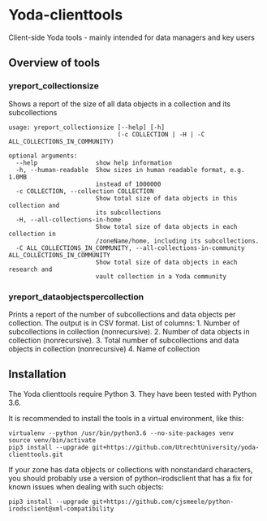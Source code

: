 # Yoda-clienttools

Client-side Yoda tools - mainly intended for data managers and key users

## Overview of tools

### yreport\_collectionsize

Shows a report of the size of all data objects in a collection and its subcollections

```
usage: yreport_collectionsize [--help] [-h]
                              (-c COLLECTION | -H | -C ALL_COLLECTIONS_IN_COMMUNITY)

optional arguments:
  --help                show help information
  -h, --human-readable  Show sizes in human readable format, e.g. 1.0MB
                        instead of 1000000
  -c COLLECTION, --collection COLLECTION
                        Show total size of data objects in this collection and
                        its subcollections
  -H, --all-collections-in-home
                        Show total size of data objects in each collection in
                        /zoneName/home, including its subcollections.
  -C ALL_COLLECTIONS_IN_COMMUNITY, --all-collections-in-community ALL_COLLECTIONS_IN_COMMUNITY
                        Show total size of data objects in each research and
                        vault collection in a Yoda community

```

### yreport\_dataobjectspercollection

Prints a report of the number of subcollections and data objects
  per collection. The output is in CSV format. List of columns:
    1. Number of subcollections in collection (nonrecursive).
    2. Number of data objects in collection (nonrecursive).
    3. Total number of subcollections and data objects in collection (nonrecursive)
    4. Name of collection

## Installation

The Yoda clienttools require Python 3. They have been tested with Python 3.6. 

It is recommended to install the tools in a virtual environment, like this:

```
virtualenv --python /usr/bin/python3.6 --no-site-packages venv
source venv/bin/activate
pip3 install --upgrade git+https://github.com/UtrechtUniversity/yoda-clienttools.git
```

If your zone has data objects or collections with nonstandard characters, you should probably use
a version of python-irodsclient that has a fix for known issues when dealing with such objects:

```
pip3 install --upgrade git+https://github.com/cjsmeele/python-irodsclient@xml-compatibility
```
